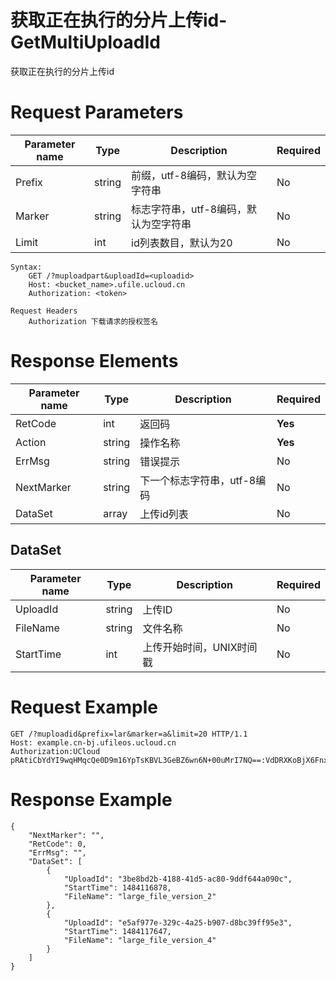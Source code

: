 # 获取正在执行的分片上传id-GetMultiUploadId

获取正在执行的分片上传id

# Request Parameters
|Parameter name|Type|Description|Required|
|---|---|---|---|
|Prefix|string|前缀，utf-8编码，默认为空字符串|No|
|Marker|string|标志字符串，utf-8编码，默认为空字符串|No|
|Limit|int|id列表数目，默认为20|No|

``` 
Syntax:
	GET /?muploadpart&uploadId=<uploadid>
	Host: <bucket_name>.ufile.ucloud.cn
	Authorization: <token> 

Request Headers
	Authorization 下载请求的授权签名
```

# Response Elements
|Parameter name|Type|Description|Required|
|---|---|---|---|
|RetCode|int|返回码|**Yes**|
|Action|string|操作名称|**Yes**|
|ErrMsg|string|错误提示|No|
|NextMarker|string|下一个标志字符串，utf-8编码|No|
|DataSet|array|上传id列表|No|

## DataSet
|Parameter name|Type|Description|Required|
|---|---|---|---|
|UploadId|string|上传ID|No|
|FileName|string|文件名称|No|
|StartTime|int|上传开始时间，UNIX时间戳|No|

# Request Example
```
GET /?muploadid&prefix=lar&marker=a&limit=20 HTTP/1.1
Host: example.cn-bj.ufileos.ucloud.cn
Authorization:UCloud pRAtiCbYdYI9wqHMqcQe0D9m16YpTsKBVL3GeBZ6wn6N+00uMrI7NQ==:VdDRXKoBjX6FnxjOz+HbLtswW50=
```

# Response Example
```
{
    "NextMarker": "", 
    "RetCode": 0, 
    "ErrMsg": "", 
    "DataSet": [
        {
            "UploadId": "3be8bd2b-4188-41d5-ac80-9ddf644a090c", 
            "StartTime": 1484116878, 
            "FileName": "large_file_version_2"
        }, 
        {
            "UploadId": "e5af977e-329c-4a25-b907-d8bc39ff95e3", 
            "StartTime": 1484117647, 
            "FileName": "large_file_version_4"
        }
    ]
}
```

